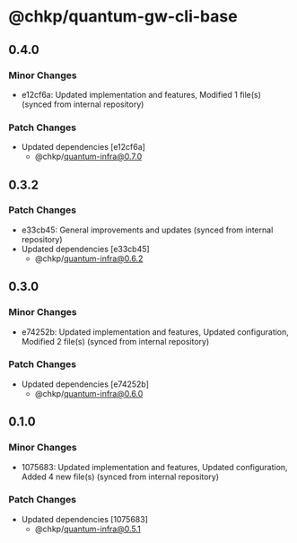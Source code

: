 # @chkp/quantum-gw-cli-base

## 0.4.0

### Minor Changes

- e12cf6a: Updated implementation and features, Modified 1 file(s) (synced from internal repository)

### Patch Changes

- Updated dependencies [e12cf6a]
  - @chkp/quantum-infra@0.7.0

## 0.3.2

### Patch Changes

- e33cb45: General improvements and updates (synced from internal repository)
- Updated dependencies [e33cb45]
  - @chkp/quantum-infra@0.6.2

## 0.3.0

### Minor Changes

- e74252b: Updated implementation and features, Updated configuration, Modified 2 file(s) (synced from internal repository)

### Patch Changes

- Updated dependencies [e74252b]
  - @chkp/quantum-infra@0.6.0

## 0.1.0

### Minor Changes

- 1075683: Updated implementation and features, Updated configuration, Added 4 new file(s) (synced from internal repository)

### Patch Changes

- Updated dependencies [1075683]
  - @chkp/quantum-infra@0.5.1
